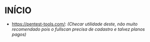# INÍCIO 

- https://pentest-tools.com/: 
*(Checar utilidade deste, não muito recomendado pois o fullscan precisa de cadastro e talvez planos pagos)*